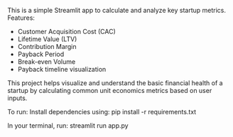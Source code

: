 This is a simple Streamlit app to calculate and analyze key startup metrics.
Features:
- Customer Acquisition Cost (CAC)
- Lifetime Value (LTV)
- Contribution Margin
- Payback Period
- Break-even Volume
- Payback timeline visualization

  
This project helps visualize and understand the basic financial health of a startup by calculating common unit economics metrics based on user inputs.

To run:
Install dependencies using: pip install -r requirements.txt

In your terminal, run: streamlit run app.py
